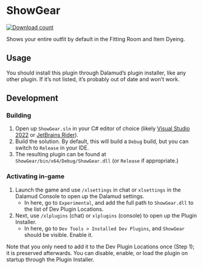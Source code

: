# ShowGear

[![Download count](https://img.shields.io/endpoint?url=https://qzysathwfhebdai6xgauhz4q7m0mzmrf.lambda-url.us-east-1.on.aws/ShowGear)](https://github.com/sersorrel/ShowGear)

Shows your entire outfit by default in the Fitting Room and Item Dyeing.

## Usage

You should install this plugin through Dalamud’s plugin installer, like any other plugin. If it’s not listed, it’s probably out of date and won’t work.

## Development

### Building

1. Open up `ShowGear.sln` in your C# editor of choice (likely [Visual Studio 2022](https://visualstudio.microsoft.com) or [JetBrains Rider](https://www.jetbrains.com/rider/)).
2. Build the solution. By default, this will build a `Debug` build, but you can switch to `Release` in your IDE.
3. The resulting plugin can be found at `ShowGear/bin/x64/Debug/ShowGear.dll` (or `Release` if appropriate.)

### Activating in-game

1. Launch the game and use `/xlsettings` in chat or `xlsettings` in the Dalamud Console to open up the Dalamud settings.
    * In here, go to `Experimental`, and add the full path to `ShowGear.dll` to the list of Dev Plugin Locations.
2. Next, use `/xlplugins` (chat) or `xlplugins` (console) to open up the Plugin Installer.
    * In here, go to `Dev Tools > Installed Dev Plugins`, and `ShowGear` should be visible. Enable it.

Note that you only need to add it to the Dev Plugin Locations once (Step 1); it is preserved afterwards. You can disable, enable, or load the plugin on startup through the Plugin Installer.
